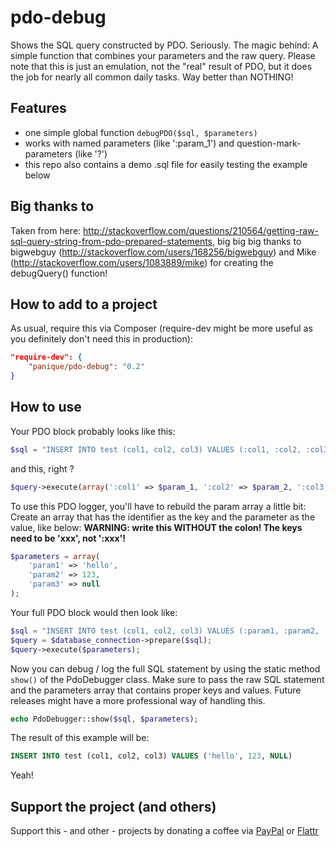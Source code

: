 # pdo-debug

Shows the SQL query constructed by PDO. Seriously. The magic behind: A simple function that combines your parameters 
and the raw query. Please note that this is just an emulation, not the "real" result of PDO, but it does the job for 
nearly all common daily tasks. Way better than NOTHING!

## Features

- one simple global function `debugPDO($sql, $parameters)`
- works with named parameters (like ':param_1') and question-mark-parameters (like '?')
- this repo also contains a demo .sql file for easily testing the example below

## Big thanks to

Taken from here: http://stackoverflow.com/questions/210564/getting-raw-sql-query-string-from-pdo-prepared-statements,
big big big thanks to bigwebguy (http://stackoverflow.com/users/168256/bigwebguy)
and Mike (http://stackoverflow.com/users/1083889/mike) for creating the debugQuery() function!

## How to add to a project

As usual, require this via Composer (require-dev might be more useful as you definitely don't need this in production):

```json
"require-dev": {
    "panique/pdo-debug": "0.2"
}
```

## How to use

Your PDO block probably looks like this:
```php
$sql = "INSERT INTO test (col1, col2, col3) VALUES (:col1, :col2, :col3)";
```
and this, right ?
```php
$query->execute(array(':col1' => $param_1, ':col2' => $param_2, ':col3' => $param_3));
```

To use this PDO logger, you'll have to rebuild the param array a little bit:
Create an array that has the identifier as the key and the parameter as the value, like below:
**WARNING: write this WITHOUT the colon! The keys need to be 'xxx', not ':xxx'!**

```php
$parameters = array(
    'param1' => 'hello',
    'param2' => 123,
    'param3' => null
);
```

Your full PDO block would then look like:

```php
$sql = "INSERT INTO test (col1, col2, col3) VALUES (:param1, :param2, :param3)";
$query = $database_connection->prepare($sql);
$query->execute($parameters);
```

Now you can debug / log the full SQL statement by using the static method `show()` of the PdoDebugger class. Make sure 
to pass the raw SQL statement and the parameters array that contains proper keys and values. Future releases might have
a more professional way of handling this.

```php
echo PdoDebugger::show($sql, $parameters);
```

The result of this example will be:

```sql
INSERT INTO test (col1, col2, col3) VALUES ('hello', 123, NULL)
```

Yeah!

## Support the project (and others)

Support this - and other - projects by donating a coffee via
[PayPal](https://www.paypal.com/cgi-bin/webscr?cmd=_s-xclick&hosted_button_id=P5YLUK4MW3LDG)
or
[Flattr](https://flattr.com/submit/auto?user_id=panique&url=https%3A%2F%2Fgithub.com%2Fpanique%2Fpdo-debug)